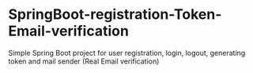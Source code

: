 # SpringBoot-registration-Token-Email-verification
Simple Spring Boot project for user registration, login, logout, generating token and mail sender (Real Email verification)
